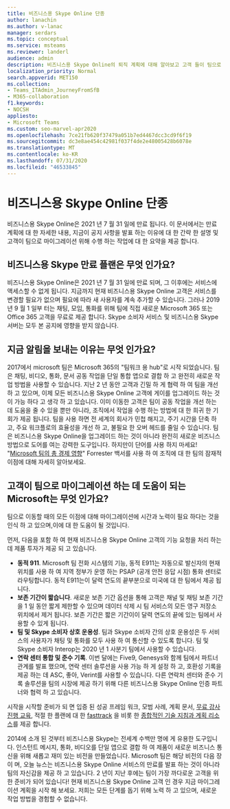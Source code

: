 ```yaml
---
title: 비즈니스용 Skype Online 단종
author: lanachin
ms.author: v-lanac
manager: serdars
ms.topic: conceptual
ms.service: msteams
ms.reviewer: landerl
audience: admin
description: 비즈니스용 Skype Online의 퇴직 계획에 대해 알아보고 고객 들이 팀으로 마이그레이션하는 데 도움이 되는 방법에 대해 알아봅니다.
localization_priority: Normal
search.appverid: MET150
ms.collection:
- Teams_ITAdmin_JourneyFromSfB
- M365-collaboration
f1.keywords:
- NOCSH
appliesto:
- Microsoft Teams
ms.custom: seo-marvel-apr2020
ms.openlocfilehash: 7ce21fb620f37479a051b7ed4467dcc3cd9f6f19
ms.sourcegitcommit: dc3e8ae454c42981f037f4de2e48005428b6078e
ms.translationtype: MT
ms.contentlocale: ko-KR
ms.lasthandoff: 07/31/2020
ms.locfileid: "46533845"
---
```

# <a name="skype-for-business-online-retirement"></a>비즈니스용 Skype Online 단종

비즈니스용 Skype Online은 2021 년 7 월 31 일에 만료 됩니다. 이 문서에서는 만료 계획에 대 한 자세한 내용, 지금이 공지 사항을 발표 하는 이유에 대 한 간략 한 설명 및 고객이 팀으로 마이그레이션 위해 수행 하는 작업에 대 한 요약을 제공 합니다.
 
## <a name="what-is-the-skype-for-business-retirement-plan"></a>비즈니스용 Skype 만료 플랜은 무엇 인가요?

비즈니스용 Skype Online은 2021 년 7 월 31 일에 만료 되며, 그 이후에는 서비스에 액세스할 수 없게 됩니다. 지금까지 현재 비즈니스용 Skype Online 고객은 서비스를 변경할 필요가 없으며 필요에 따라 새 사용자를 계속 추가할 수 있습니다. 그러나 2019 년 9 월 1 일부 터는 채팅, 모임, 통화를 위해 팀에 직접 새로운 Microsoft 365 또는 Office 365 고객을 무료로 제공 합니다. Skype 소비자 서비스 및 비즈니스용 Skype 서버는 모두 본 공지에 영향을 받지 않습니다.  

## <a name="why-are-we-making-this-announcement-now"></a>지금 알림을 보내는 이유는 무엇 인가요?

2017에서 microsoft 팀은 Microsoft 365의 "팀워크 용 hub"로 시작 되었습니다. 팀은 채팅, 비디오, 통화, 문서 공동 작업을 단일 통합 앱으로 결합 하 고 완전히 새로운 작업 방법을 사용할 수 있습니다. 지난 2 년 동안 고객과 긴밀 하 게 협력 하 여 팀을 개선 하 고 있으며, 이제 모든 비즈니스용 Skype Online 고객에 게이를 업그레이드 하는 것이 가능 하다 고 생각 하 고 있습니다. 이미 이동한 고객은 팀이 공동 작업을 개선 하는 데 도움을 줄 수 있을 뿐만 아니라, 조직에서 작업을 수행 하는 방법에 대 한 희귀 한 기회가 제공 됩니다. 팀을 사용 하면 전 세계의 회사가 민첩 해지고, 주기 시간을 단축 하 고, 주요 워크플로의 효율성을 개선 하 고, 불필요 한 오버 헤드를 줄일 수 있습니다. 팀은 비즈니스용 Skype Online을 업그레이드 하는 것이 아니라 완전히 새로운 비즈니스 방법으로 도어를 여는 강력한 도구입니다. 하지만이 단어를 사용 하지 마세요! "[Microsoft 팀의 총 경제 영향](https://www.microsoft.com/microsoft-365/blog/wp-content/uploads/sites/2/2019/04/Total-Economic-Impact-Microsoft-Teams.pdf)" Forrester 백서를 사용 하 여 조직에 대 한 팀의 잠재적 이점에 대해 자세히 알아보세요.

## <a name="what-is-microsoft-doing-to-help-customers-migrate-to-teams"></a>고객이 팀으로 마이그레이션 하는 데 도움이 되는 Microsoft는 무엇 인가요?

팀으로 이동할 때의 모든 이점에 대해 마이그레이션에 시간과 노력이 필요 하다는 것을 인식 하 고 있으며,이에 대 한 도움이 될 것입니다.
 
먼저, 다음을 포함 하 여 현재 비즈니스용 Skype Online 고객의 기능 요청을 처리 하는 데 제품 투자가 제공 되 고 있습니다.

- **동적 911**. Microsoft 팀 전화 시스템의 기능, 동적 E911는 자동으로 발신자의 현재 위치를 사용 하 여 지역 정부가 운영 하는 PSAP (공개 안전 응답 시점) 통화 센터로 라우팅합니다.  동적 E911는이 달력 연도의 끝부분으로 미국에 대 한 팀에서 제공 됩니다.
- **보존 기간이 짧습니다**. 새로운 보존 기간 옵션을 통해 고객은 채널 및 채팅 보존 기간을 1 일 동안 짧게 제한할 수 있으며 데이터 삭제 시 팀 서비스의 모든 영구 저장소 위치에서 제거 됩니다.  보존 기간은 짧은 기간이이 달력 연도의 끝에 있는 팀에서 사용할 수 있게 됩니다.
- **팀 및 Skype 소비자 상호 운용성**. 팀과 Skype 소비자 간의 상호 운용성은 두 서비스의 사용자가 채팅 및 통화를 모두 사용 하 여 통신할 수 있도록 합니다.  팀 및 Skype 소비자 Interop는 2020 년 1 사분기 팀에서 사용할 수 있습니다.
- **연락 센터 통합 및 준수 기록**. 이번 달에는 Five9, Genesys와 함께 팀에서 파트너 관계를 발표 했으며, 연락 센터 솔루션을 사용 가능 하 게 설정 하 고, 호환성 기록을 제공 하는 데 ASC, 좋아, Verint를 사용할 수 있습니다.   다른 연락처 센터와 준수 기록 솔루션을 팀의 시장에 제공 하기 위해 다른 비즈니스용 Skype Online 인증 파트너와 협력 하 고 있습니다.
 
시작을 시작할 준비가 되 면 입증 된 성공 프레임 워크, 모범 사례, 계획 문서, [무료 강사 진행 교육](instructor-led-training-teams-landing-page.yml), 적절 한 플랜에 대 한 [fasttrack](https://www.microsoft.com/FastTrack) 을 비롯 한 [종합적인 기술 지침과 계획 리소스](https://aka.ms/SkypeToTeams)를 제공 합니다.
 
2014에 소개 된 것부터 비즈니스용 Skype는 전세계 수백만 명에 게 유용한 도구입니다.  인스턴트 메시지, 통화, 비디오를 단일 앱으로 결합 하 여 제품이 새로운 비즈니스 통신을 위해 새롭고 재미 있는 비전을 만들었습니다. Microsoft 팀은 해당 비전의 다음 장이 며, 오늘 뉴스는 비즈니스용 Skype Online 서비스의 만료를 발표 하는 것이 아니라 팀의 자신감을 제공 하 고 있습니다.  2 년이 지난 후에는 팀이 가장 까다로운 고객을 위한 준비가 되어 있습니다!  현재 비즈니스용 Skype Online 고객 인 경우 지금 마이그레이션 계획을 시작 해 보세요.  저희는 모든 단계를 돕기 위해 노력 하 고 있으며, 새로운 작업 방법을 경험할 수 없습니다. 
